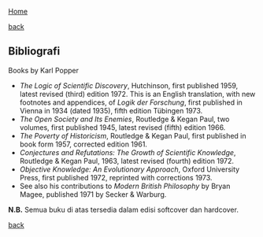 [Home](../)

[back](./)

## Bibliografi

Books by Karl Popper

- _The Logic of Scientific Discovery_, Hutchinson, first published 1959, latest revised (third) edition 1972. This is an English translation, with new footnotes and appendices, of _Logik der Forschung_, first published in Vienna in 1934 (dated 1935), fifth edition Tübingen 1973.
- _The Open Society and Its Enemies_, Routledge & Kegan Paul, two volumes, first published 1945, latest revised (fifth) edition 1966.
- _The Poverty of Historicism_, Routledge & Kegan Paul, first published in book form 1957, corrected edition 1961.
- _Conjectures and Refutations: The Growth of Scientific Knowledge_, Routledge & Kegan Paul, 1963, latest revised (fourth) edition 1972.
- _Objective Knowledge: An Evolutionary Approach_, Oxford University Press, first published 1972, reprinted with corrections 1973.
- See also his contributions to _Modern British Philosophy_ by Bryan Magee, published 1971 by Secker & Warburg.

**N.B.** Semua buku di atas tersedia dalam edisi softcover dan hardcover.

[back](./)
